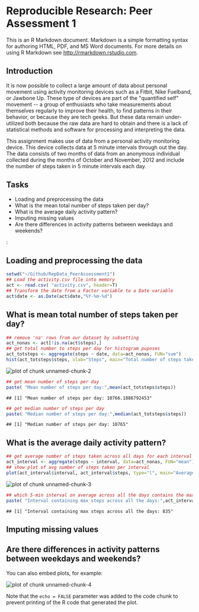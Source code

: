 # Reproducible Research: Peer Assessment 1

This is an R Markdown document. Markdown is a simple formatting syntax for authoring HTML, PDF, and MS Word documents. For more details on using R Markdown see <http://rmarkdown.rstudio.com>.

## Introduction

It is now possible to collect a large amount of data about personal movement using activity monitoring devices such as a Fitbit, Nike Fuelband, or Jawbone Up. These type of devices are part of the "quantified self" movement -- a group of enthusiasts who take measurements about themselves regularly to improve their health, to find patterns in their behavior, or because they are tech geeks. But these data remain under-utilized both because the raw data are hard to obtain and there is a lack of statistical methods and software for processing and interpreting the data.

This assignment makes use of data from a personal activity monitoring device. This device collects data at 5 minute intervals through out the day. The data consists of two months of data from an anonymous individual collected during the months of October and November, 2012 and include the number of steps taken in 5 minute intervals each day.

## Tasks
- Loading and preprocessing the data
- What is the mean total number of steps taken per day?
- What is the average daily activity pattern?
- Imputing missing values
- Are there differences in activity patterns between weekdays and weekends?

:

## Loading and preprocessing the data

```r
setwd("~/Github/RepData_PeerAssessment1")
## Load the activity.csv file into memory
act <- read.csv( "activity.csv", header=T)
## Transform the date from a Factor variable to a Date variable
act$date <- as.Date(act$date,"%Y-%m-%d")
```


## What is mean total number of steps taken per day?

```r
## remove 'na' rows from our dataset by subsetting
act_nonas <- act[!is.na(act$steps),]
## get total number to steps per day for histogram puposes
act_totsteps <- aggregate(steps ~ date, data=act_nonas, FUN="sum")
hist(act_totsteps$steps, xlab="Steps", main="Total number of steps taken each day")
```

![plot of chunk unnamed-chunk-2](./PA1_template_files/figure-html/unnamed-chunk-2.png) 

```r
## get mean number of steps per day
paste( "Mean number of steps per day:",mean(act_totsteps$steps))
```

```
## [1] "Mean number of steps per day: 10766.1886792453"
```

```r
## get median number of steps per day
paste( "Median number of steps per day:",median(act_totsteps$steps))
```

```
## [1] "Median number of steps per day: 10765"
```

## What is the average daily activity pattern?

```r
## get average number of steps taken across all days for each interval
act_interval <- aggregate(steps ~ interval, data=act_nonas, FUN="mean")
## show plot of avg number of steps taken per interval
plot(act_interval$interval, act_interval$steps, type="l", main="Average number of Steps taken per Interval", xlab="Interval", ylab="Steps")
```

![plot of chunk unnamed-chunk-3](./PA1_template_files/figure-html/unnamed-chunk-3.png) 

```r
## which 5-min interval on average across all the days contains the maximum number of steps
paste( "Interval containing max steps across all the days:",act_interval[act_interval$steps==max(act_interval$steps),"interval"])
```

```
## [1] "Interval containing max steps across all the days: 835"
```

## Imputing missing values



## Are there differences in activity patterns between weekdays and weekends?



You can also embed plots, for example:

![plot of chunk unnamed-chunk-4](./PA1_template_files/figure-html/unnamed-chunk-4.png) 

Note that the `echo = FALSE` parameter was added to the code chunk to prevent printing of the R code that generated the plot.
